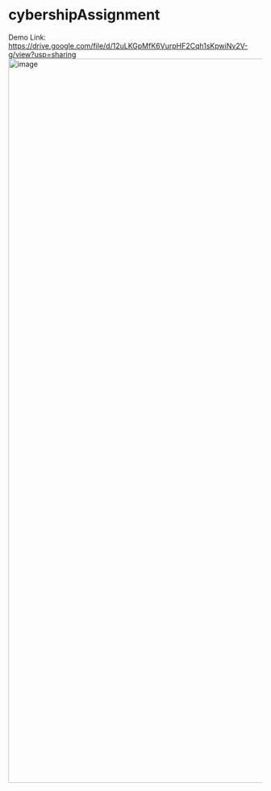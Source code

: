 # cybershipAssignment
 
Demo Link: https://drive.google.com/file/d/12uLKGpMfK6VurpHF2Cqh1sKpwiNv2V-g/view?usp=sharing
<img width="1434" alt="image" src="https://github.com/user-attachments/assets/721502e4-b4d1-4c75-bedf-bb63116ef3aa">
